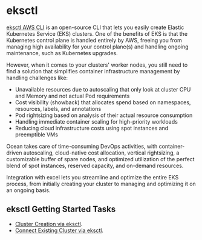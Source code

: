 # eksctl

[eksctl AWS CLI](https://aws.amazon.com/blogs/opensource/eksctl-eks-cli/) is an open-source CLI that lets you easily create Elastic Kubernetes Service (EKS) clusters. One of the benefits of EKS is that the Kubernetes control plane is handled entirely by AWS, freeing you from managing high availability for your control plane(s) and handling ongoing maintenance, such as Kubernetes upgrades.

However, when it comes to your clusters' worker nodes, you still need to find a solution that simplifies container infrastructure management by handling challenges like:

- Unavailable resources due to autoscaling that only look at cluster CPU and Memory and not actual Pod requirements
- Cost visibility (showback) that allocates spend based on namespaces, resources, labels, and annotations
- Pod rightsizing based on analysis of their actual resource consumption
- Handling immediate container scaling for high-priority workloads
- Reducing cloud infrastructure costs using spot instances and preemptible VMs

Ocean takes care of time-consuming DevOps activities, with container-driven autoscaling, cloud-native cost allocation, vertical rightsizing, a customizable buffer of spare nodes, and optimized utilization of the perfect blend of spot instances, reserved capacity, and on-demand resources.

Integration with excel lets you streamline and optimize the entire EKS process, from initially creating your cluster to managing and optimizing it on an ongoing basis.

## eksctl Getting Started Tasks

- [Cluster Creation via eksctl](ocean/tools-and-integrations/eksctl/create-a-new-cluster-with-eksctl).
- [Connect Existing Cluster via eksctl](ocean/tools-and-integrations/eksctl/join-an-existing-cluster).
